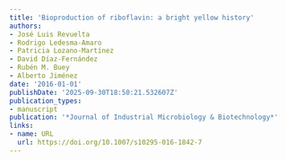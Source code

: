 ```yaml
---
title: 'Bioproduction of riboflavin: a bright yellow history'
authors:
- José Luis Revuelta
- Rodrigo Ledesma‐Amaro
- Patricia Lozano‐Martínez
- David Díaz-Fernández
- Rubén M. Buey
- Alberto Jiménez
date: '2016-01-01'
publishDate: '2025-09-30T18:50:21.532607Z'
publication_types:
- manuscript
publication: '*Journal of Industrial Microbiology & Biotechnology*'
links:
- name: URL
  url: https://doi.org/10.1007/s10295-016-1842-7
---
```

